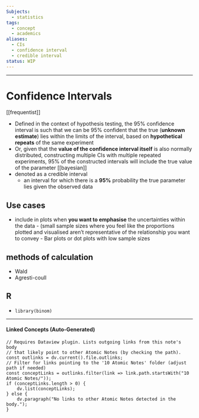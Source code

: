 ```yaml
---
Subjects:
  - statistics
tags:
  - concept
  - academics
aliases:
  - CIs
  - confidence interval
  - credible interval
status: WIP
---
```

---
# Confidence Intervals 
[[frequentist]]
- Defined in the context of hypothesis testing, the 95% confidence interval is such that we can be 95% confident that the true (**unknown estimate**) lies within the limits of the interval, based on **hypothetical repeats** of the same experiment
- Or, given that the **value of the confidence interval itself** is also normally distributed, constructing multiple CIs with multiple repeated experiments, 95% of the constructed intervals will include the true value of the parameter
[[bayesian]]
- denoted as a credible interval
	- an interval for which there is a **95%** probability the true parameter lies given the observed data


## Use cases 
- include in plots when **you want to emphasise** the uncertainties within the data 
      - (small sample sizes where you feel like the proportions plotted and visualised aren’t representative of the relationship you want to convey
      - Bar plots or dot plots with low sample sizes 
## methods of calculation
- Wald
- Agresti-coull
## R 
- `library(binom)`



---
#### Linked Concepts (Auto-Generated)
```dataviewjs
// Requires Dataview plugin. Lists outgoing links from this note's body
// that likely point to other Atomic Notes (by checking the path).
const outlinks = dv.current().file.outlinks;
// Filter for links pointing to the '10 Atomic Notes' folder (adjust path if needed)
const conceptLinks = outlinks.filter(link => link.path.startsWith("10 Atomic Notes/"));
if (conceptLinks.length > 0) {
    dv.list(conceptLinks);
} else {
    dv.paragraph("No links to other Atomic Notes detected in the body.");
}
```